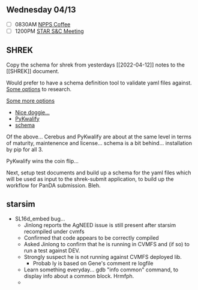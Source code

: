 ## Wednesday 04/13

- [ ] 0830AM [NPPS Coffee](https://bnl.zoomgov.com/j/16157150845?pwd=NXNqTi9ZWEFBKzYwRXQ5U3NXU1dBZz09)
- [ ] 1200PM [STAR S&C Meeting](https://lbnl.zoom.us/j/97026562983?pwd=VGVXbzhYUUhheEJ2cFMyVVdVRXowZz09)

SHREK
----

Copy the schema for shrek from yesterdays [[2022-04-12]] notes to the [[SHREK]] document.

Would prefer to have a schema definition tool to validate yaml files against.
[Some options](https://json-schema-everywhere.github.io/yaml) to research.

[Some more options](https://stackoverflow.com/questions/3262569/validating-a-yaml-document-in-python)
- [Nice doggie...](https://docs.python-cerberus.org/en/stable/)
- [PyKwalify](https://pypi.org/project/pykwalify/)
- [schema](https://pypi.org/project/schema/)

Of the above... Cerebus and PyKwalify are about at the same level in terms of maturity, maintenence and license... schema is a bit behind...  installation by pip for all 3.  

PyKwalify wins the coin flip...

Next, setup test documents and build up a schema for the yaml files which will be used as input to the shrek-submit application, to build up the workflow for PanDA submission.  Bleh.



starsim
---

- SL16d_embed bug...
	- Jinlong reports the AgNEED issue is still present after starsim recompiled under cvmfs
	- Confirmed that code appears to be correctly compiled
	- Asked Jinlong to confirm that he is running in CVMFS and (if so) to run a test against DEV.
	- Strongly suspect he is not running against CVMFS deployed lib.
		- Probab ly is based on Gene's comment re logfile
	- Learn something everyday... gdb "info common" command, to display info about a common block.  Hrmfph.
	- 
	
